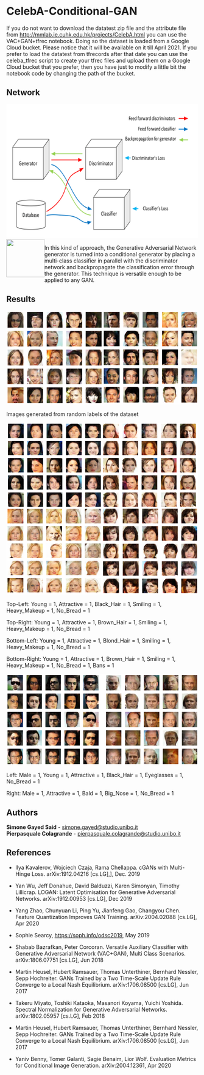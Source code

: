 # CelebA-Conditional-GAN



If you do not want to download the datatest zip file and the attribute file from http://mmlab.ie.cuhk.edu.hk/projects/CelebA.html you can use the VAC+GAN+tfrec notebook. Doing so the dataset is loaded from a Google Cloud bucket. Please notice that it will be available on it till April 2021. If you prefer to load the datatest from tfrecords after that date you can use the celeba_tfrec script to create your tfrec files and upload them on a Google Cloud bucket that you prefer, then you have just to modify a little bit the notebook code by changing the path of the bucket.




## Network

![Image description](Images/Picture1.png)
<img align="left" width="100" height="100" src="http://www.fillmurray.com/100/100">

In this kind of approach, the Generative Adversarial Network generator is turned into a conditional generator by placing a multi-class classifier in parallel with the discriminator network and backpropagate the classification error through the generator. This technique is versatile enough to be applied to any GAN.

## Results

![Image description](Images/Picture3.png)

Images generated from random labels of the dataset



![Image description](Images/Picture2.png)

Top-Left: Young = 1, Attractive = 1, Black_Hair  = 1, Smiling = 1, Heavy_Makeup = 1, No_Bread = 1  

Top-Right: Young = 1, Attractive = 1, Brown_Hair  = 1, Smiling = 1, Heavy_Makeup = 1, No_Bread = 1

Bottom-Left: Young = 1, Attractive = 1, Blond_Hair  = 1, Smiling = 1, Heavy_Makeup = 1, No_Bread = 1 

Bottom-Right: Young = 1, Attractive = 1, Brown_Hair  = 1, Smiling = 1, Heavy_Makeup = 1, No_Bread = 1, Bans = 1



![Image description](Images/Picture4.png)

Left: Male = 1, Young = 1, Attractive = 1, Black_Hair  = 1, Eyeglasses = 1, No_Bread = 1 

Right: Male = 1, Attractive = 1, Bald = 1, Big_Nose = 1, No_Bread = 1



## Authors

**Simone Gayed Said** - simone.gayed@studio.unibo.it </br>
**Pierpasquale Colagrande** - pierpasquale.colagrande@studio.unibo.it </br>

## References
- Ilya Kavalerov, Wojciech Czaja, Rama Chellappa. cGANs with Multi-Hinge Loss. 	arXiv:1912.04216 [cs.LG],], Dec. 2019

- Yan Wu, Jeff Donahue, David Balduzzi, Karen Simonyan, Timothy Lillicrap. LOGAN: Latent Optimisation for Generative Adversarial Networks. arXiv:1912.00953 [cs.LG], Dec 2019

- Yang Zhao, Chunyuan Li, Ping Yu, Jianfeng Gao, Changyou Chen. Feature Quantization Improves GAN Training. arXiv:2004.02088 [cs.LG], Apr 2020

- Sophie Searcy, https://soph.info/odsc2019, May 2019

- Shabab Bazrafkan, Peter Corcoran. Versatile Auxiliary Classifier with Generative Adversarial Network (VAC+GAN), Multi Class Scenarios. arXiv:1806.07751 [cs.LG], Jun 2018

- Martin Heusel, Hubert Ramsauer, Thomas Unterthiner, Bernhard Nessler, Sepp Hochreiter. GANs Trained by a Two Time-Scale Update Rule Converge to a Local Nash Equilibrium.  arXiv:1706.08500 [cs.LG], Jun 2017

- Takeru Miyato, Toshiki Kataoka, Masanori Koyama, Yuichi Yoshida. Spectral Normalization for Generative Adversarial Networks.  arXiv:1802.05957 [cs.LG], Feb 2018

- Martin Heusel, Hubert Ramsauer, Thomas Unterthiner, Bernhard Nessler, Sepp Hochreiter. GANs Trained by a Two Time-Scale Update Rule Converge to a Local Nash Equilibrium.  arXiv:1706.08500 [cs.LG], Jun 2017

- Yaniv Benny, Tomer Galanti, Sagie Benaim, Lior Wolf. Evaluation Metrics for	Conditional Image Generation. arXiv:2004.12361, Apr 2020



